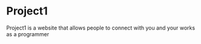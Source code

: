 # Project1
Project1 is a website that allows people to connect with you and your works as a programmer
